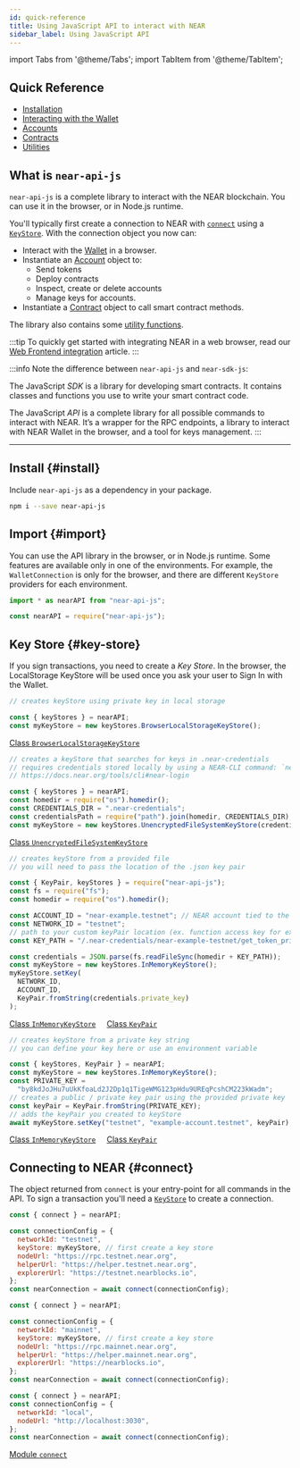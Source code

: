 ```yaml
---
id: quick-reference
title: Using JavaScript API to interact with NEAR
sidebar_label: Using JavaScript API
---
```


import Tabs from '@theme/Tabs';
import TabItem from '@theme/TabItem';

## Quick Reference

- [Installation](#install)
- [Interacting with the Wallet](naj-wallet.md)
- [Accounts](naj-account.md)
- [Contracts](naj-contract.md)
- [Utilities](naj-utils.md)

## What is `near-api-js`

`near-api-js` is a complete library to interact with the NEAR blockchain. You can use it in the browser, or in Node.js runtime.

You'll typically first create a connection to NEAR with [`connect`](#connect) using a [`KeyStore`](#key-store).
With the connection object you now can:

- Interact with the [Wallet](naj-wallet.md) in a browser.
- Instantiate an [Account](naj-account.md) object to:
  - Send tokens
  - Deploy contracts
  - Inspect, create or delete accounts
  - Manage keys for accounts.
- Instantiate a [Contract](naj-contract.md) object to call smart contract methods.

The library also contains some [utility functions](naj-utils.md).

:::tip
To quickly get started with integrating NEAR in a web browser, read our [Web Frontend integration](/develop/integrate/frontend) article.
:::

:::info
Note the difference between `near-api-js` and `near-sdk-js`:

The JavaScript _SDK_ is a library for developing smart contracts. It contains classes and functions you use to write your smart contract code.

The JavaScript _API_ is a complete library for all possible commands to interact with NEAR. It’s a wrapper for the RPC endpoints, a library to interact with NEAR Wallet in the browser, and a tool for keys management.
:::

---

## Install {#install}

Include `near-api-js` as a dependency in your package.

```bash
npm i --save near-api-js
```

## Import {#import}

You can use the API library in the browser, or in Node.js runtime. Some features are available only in one of the environments.
For example, the `WalletConnection` is only for the browser, and there are different `KeyStore` providers for each environment.

<Tabs>
<TabItem value="Browser" label="Browser" default>

```js
import * as nearAPI from "near-api-js";
```

</TabItem>
<TabItem value="Node" label="Node">

```js
const nearAPI = require("near-api-js");
```

</TabItem>
</Tabs>

## Key Store {#key-store}

If you sign transactions, you need to create a _Key Store_. In the browser, the LocalStorage KeyStore will be used once you ask your user to Sign In with the Wallet.

<Tabs>
<TabItem value="browser" label="Using Browser" default>

```js
// creates keyStore using private key in local storage

const { keyStores } = nearAPI;
const myKeyStore = new keyStores.BrowserLocalStorageKeyStore();
```

[<span class="typedoc-icon typedoc-icon-class"></span> Class `BrowserLocalStorageKeyStore`](https://near.github.io/near-api-js/classes/_near_js_keystores_browser.browser_local_storage_key_store.BrowserLocalStorageKeyStore.html)

</TabItem>
<TabItem value="dir" label="Using Credentials Directory">

```js
// creates a keyStore that searches for keys in .near-credentials
// requires credentials stored locally by using a NEAR-CLI command: `near login`
// https://docs.near.org/tools/cli#near-login

const { keyStores } = nearAPI;
const homedir = require("os").homedir();
const CREDENTIALS_DIR = ".near-credentials";
const credentialsPath = require("path").join(homedir, CREDENTIALS_DIR);
const myKeyStore = new keyStores.UnencryptedFileSystemKeyStore(credentialsPath);
```

[<span class="typedoc-icon typedoc-icon-class"></span> Class `UnencryptedFileSystemKeyStore`](https://near.github.io/near-api-js/classes/_near_js_keystores_node.unencrypted_file_system_keystore.UnencryptedFileSystemKeyStore.html)

</TabItem>
<TabItem value="file" label="Using a File">

```js
// creates keyStore from a provided file
// you will need to pass the location of the .json key pair

const { KeyPair, keyStores } = require("near-api-js");
const fs = require("fs");
const homedir = require("os").homedir();

const ACCOUNT_ID = "near-example.testnet"; // NEAR account tied to the keyPair
const NETWORK_ID = "testnet";
// path to your custom keyPair location (ex. function access key for example account)
const KEY_PATH = "/.near-credentials/near-example-testnet/get_token_price.json";

const credentials = JSON.parse(fs.readFileSync(homedir + KEY_PATH));
const myKeyStore = new keyStores.InMemoryKeyStore();
myKeyStore.setKey(
  NETWORK_ID,
  ACCOUNT_ID,
  KeyPair.fromString(credentials.private_key)
);
```

[<span class="typedoc-icon typedoc-icon-class"></span> Class `InMemoryKeyStore`](https://near.github.io/near-api-js/classes/_near_js_keystores.in_memory_key_store.InMemoryKeyStore.html)
&nbsp;&nbsp;&nbsp;
[<span class="typedoc-icon typedoc-icon-class"></span> Class `KeyPair`](https://near.github.io/near-api-js/classes/_near_js_crypto.key_pair.KeyPair.html)

</TabItem>
<TabItem value="key" label="Using a private key string">

```js
// creates keyStore from a private key string
// you can define your key here or use an environment variable

const { keyStores, KeyPair } = nearAPI;
const myKeyStore = new keyStores.InMemoryKeyStore();
const PRIVATE_KEY =
  "by8kdJoJHu7uUkKfoaLd2J2Dp1q1TigeWMG123pHdu9UREqPcshCM223kWadm";
// creates a public / private key pair using the provided private key
const keyPair = KeyPair.fromString(PRIVATE_KEY);
// adds the keyPair you created to keyStore
await myKeyStore.setKey("testnet", "example-account.testnet", keyPair);
```

[<span class="typedoc-icon typedoc-icon-class"></span> Class `InMemoryKeyStore`](https://near.github.io/near-api-js/classes/_near_js_keystores.in_memory_key_store.InMemoryKeyStore.html)
&nbsp;&nbsp;&nbsp;
[<span class="typedoc-icon typedoc-icon-class"></span> Class `KeyPair`](https://near.github.io/near-api-js/classes/_near_js_crypto.key_pair.KeyPair.html)

</TabItem>
</Tabs>

## Connecting to NEAR {#connect}

The object returned from `connect` is your entry-point for all commands in the API.
To sign a transaction you'll need a [`KeyStore`](#key-store) to create a connection.

<Tabs>
<TabItem value="testnet" label="TestNet" default>

```js
const { connect } = nearAPI;

const connectionConfig = {
  networkId: "testnet",
  keyStore: myKeyStore, // first create a key store
  nodeUrl: "https://rpc.testnet.near.org",
  helperUrl: "https://helper.testnet.near.org",
  explorerUrl: "https://testnet.nearblocks.io",
};
const nearConnection = await connect(connectionConfig);
```

</TabItem>
<TabItem value="mainnet" label="MainNet">

```js
const { connect } = nearAPI;

const connectionConfig = {
  networkId: "mainnet",
  keyStore: myKeyStore, // first create a key store
  nodeUrl: "https://rpc.mainnet.near.org",
  helperUrl: "https://helper.mainnet.near.org",
  explorerUrl: "https://nearblocks.io",
};
const nearConnection = await connect(connectionConfig);
```

</TabItem>

<TabItem value="localnet" label="LocalNet">

```js
const { connect } = nearAPI;
const connectionConfig = {
  networkId: "local",
  nodeUrl: "http://localhost:3030",
};
const nearConnection = await connect(connectionConfig);
```

</TabItem>
</Tabs>

[<span class="typedoc-icon typedoc-icon-module"></span> Module `connect`](https://near.github.io/near-api-js/modules/near_api_js.connect.html)
